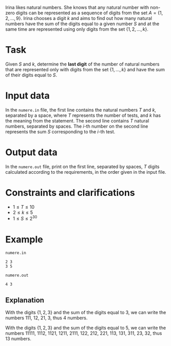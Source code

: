 Irina likes natural numbers. She knows that any natural number with non-zero digits can be represented as a sequence of digits from the set $A = \{1, 2, \dots, 9 \}$. Irina chooses a digit $k$ and aims to find out how many natural numbers have the sum of the digits equal to a given number $S$ and at the same time are represented using only digits from the set $\{1, 2, \dots, k \}$.

# Task

Given $S$ and $k$, determine the **last digit** of the number of natural numbers that are represented only with digits from the set $\{1, \dots, k \}$ and have the sum of their digits equal to $S$.

# Input data

In the `numere.in` file, the first line contains the natural numbers $T$ and $k$, separated by a space, where $T$ represents the number of tests, and $k$ has the meaning from the statement. The second line contains $T$ natural numbers, separated by spaces. The $i$-th number on the second line represents the sum $S$ corresponding to the $i$-th test.

# Output data

In the `numere.out` file, print on the first line, separated by spaces, $T$ digits calculated according to the requirements, in the order given in the input file.

# Constraints and clarifications

* $1 \leq T \leq 10$
* $2 \leq k \leq 5$
* $1 \leq S \leq 2^{30}$

# Example

`numere.in`
```
2 3
3 5 
```

`numere.out`
```
4 3
```

## Explanation

With the digits $\{1, 2, 3\}$ and the sum of the digits equal to $3$, we can write the numbers $111$, $12$, $21$, $3$, thus $4$ numbers.

With the digits $\{1, 2, 3\}$ and the sum of the digits equal to $5$, we can write the numbers $11111$, $1112$, $1121$, $1211$, $2111$, $122$, $212$, $221$, $113$, $131$, $311$, $23$, $32$, thus $13$ numbers.